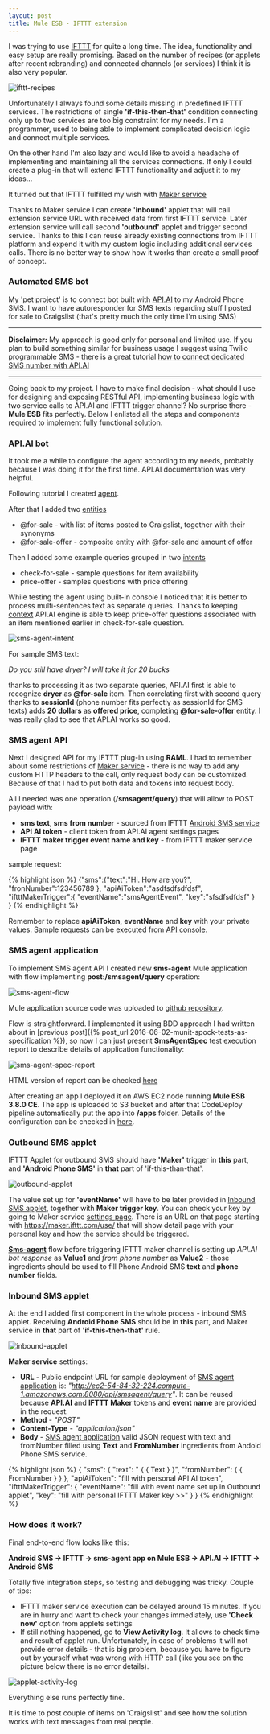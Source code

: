 ```yaml
---
layout: post
title: Mule ESB - IFTTT extension
---
```


I was trying to use [IFTTT](https://ifttt.com/discover) for quite a long time. The idea, functionality and easy setup are really promising. Based on the number of recipes (or applets after recent rebranding) and connected channels (or services) I think it is also very popular.

![ifttt-recipes](/images/ifttt-extension/ifttt-recipes.png "IFTTT recipes")

Unfortunately I always found some details missing in predefined IFTTT services. The restrictions of single **'if-this-then-that'** condition connecting only up to two services are too big constraint for my needs. I'm a programmer, used to being able to implement complicated decision logic and connect multiple services.

On the other hand I'm also lazy and would like to avoid a headache of implementing and maintaining all the services connections. If only I could create a plug-in that will extend IFTTT functionality and adjust it to my ideas...

It turned out that IFTTT fulfilled my wish with [Maker service](https://ifttt.com/maker)

Thanks to Maker service I can create **'inbound'** applet that will call extension service URL with received data from first IFTTT service. Later extension service will call second **'outbound'** applet and trigger second service. Thanks to this I can reuse already existing connections from IFTTT platform and expend it with my custom logic including additional services calls. There is no better way to show how it works than create a small proof of concept.

### Automated SMS bot

My 'pet project' is to connect bot built with [API.AI](https://api.ai/) to my Android Phone SMS. I want to have autoresponder for SMS texts regarding stuff I posted for sale to Craigslist (that's pretty much the only time I'm using SMS)

---
**Disclaimer:** My approach is good only for personal and limited use. If you plan to build something similar for business usage I suggest using Twilio programmable SMS - there is a great tutorial [how to connect dedicated SMS number with API.AI](https://docs.api.ai/docs/twilio-integration)

---
Going back to my project. I have to make final decision - what should I use for designing and exposing RESTful API, implementing business logic with two service calls to API.AI and IFTTT trigger channel? No surprise there - **Mule ESB** fits perfectly. Below I enlisted all the steps and components required to implement fully functional solution.

### API.AI bot

It took me a while to configure the agent according to my needs, probably because I was doing it for the first time. API.AI documentation was very helpful.

Following tutorial I created [agent](https://docs.api.ai/docs/concept-agents).

After that I added two [entities](https://docs.api.ai/docs/concept-entities)

* @for-sale - with list of items posted to Craigslist, together with their synonyms
* @for-sale-offer - composite entity with @for-sale and amount of offer

Then I added some example queries grouped in two [intents](https://docs.api.ai/docs/concept-intents)

* check-for-sale - sample questions for item availability
* price-offer - samples questions with price offering

While testing the agent using built-in console I noticed that it is better to process multi-sentences text as separate queries. Thanks to keeping [context](https://docs.api.ai/docs/concept-intents) API.AI engine is able to keep price-offer questions associated with an item mentioned earlier in check-for-sale question.

![sms-agent-intent](/images/ifttt-extension/sms-agent-intent.png "SMS Agent Intent")

For sample SMS text:

*Do you still have dryer? I will take it for 20 bucks*

thanks to processing it as two separate queries, API.AI first is able to recognize **dryer** as **@for-sale** item. Then correlating first with second query thanks to **sessionId** (phone number fits perfectly as sessionId for SMS texts) adds **20 dollars** as **offered price**, completing **@for-sale-offer** entity. I was really glad to see that API.AI works so good.

### SMS agent API

Next I designed API for my IFTTT plug-in using **RAML**. I had to remember about some restrictions of [Maker service](https://ifttt.com/maker) - there is no way to add any custom HTTP headers to the call, only request body can be customized. Because of that I had to put both data and tokens into request body.

All I needed was one operation (**/smsagent/query**) that will allow to POST payload with:

* **sms text**, **sms from number** - sourced from IFTTT [Android SMS service](https://ifttt.com/android_messages)
* **API AI token** - client token from API.AI agent settings pages
* **IFTTT maker trigger event name and key** - from IFTTT maker service page

sample request:

{% highlight json %}
{"sms":{"text":"Hi. How are you?",
        "fronNumber":123456789
        },
"apiAiToken":"asdfsdfsdfdsf",
"iftttMakerTrigger":{
        "eventName":"smsAgentEvent",
        "key":"sfsdfsdfdsf"
        }      
}
{% endhighlight %}

Remember to replace **apiAiToken**, **eventName** and **key** with your private values. Sample requests can be executed from [API console](http://ec2-54-84-32-224.compute-1.amazonaws.com:8080/console).

### SMS agent application ###

To implement SMS agent API I created new **sms-agent** Mule application with flow implementing **post:/smsagent/query** operation:

![sms-agent-flow](/images/ifttt-extension/sms-agent-flow.png "SMS Agent Flow")

Mule application source code was uploaded to [github repository](https://github.com/jarent/sms-agent).

Flow is straightforward. I implemented it using BDD approach I had written about in [previous post]({% post_url 2016-06-02-munit-spock-tests-as-specification %}), so now I can just present **SmsAgentSpec** test execution report to describe details of application functionality:

![sms-agent-spec-report](/images/ifttt-extension/sms-agent-spec-report.png "SMS Agent Spec Report")

HTML version of report can be checked [here](https://rawgit.com/jarent/sms-agent/master/build/spock-reports/index.html)

After creating an app I deployed it on AWS EC2 node running **Mule ESB 3.8.0 CE**. The app is uploaded to S3 bucket and after that CodeDeploy pipeline automatically put the app into **/apps** folder. Details of the configuration can be checked in [here](https://github.com/jarent/sms-agent/tree/master/src/assembly).

### Outbound SMS applet

IFTTT Applet for outbound SMS should have **'Maker'** trigger in **this** part, and **'Android Phone SMS'** in **that** part of 'if-this-than-that'.

![outbound-applet](/images/ifttt-extension/outbound-applet.png "Outbound Applet")

The value set up for **'eventName'** will have to be later provided in [Inbound SMS applet](#inbound-sms-applet), together with **Maker trigger key**. You can check your key by going to Maker service [settings page](https://ifttt.com/services/maker/settings). There is an URL on that page starting with https://maker.ifttt.com/use/ that will show detail page with your personal key and how the service should be triggered.

**[Sms-agent](#sms-agent-application)** flow before triggering IFTTT maker channel is setting up *API.AI bot response* as **Value1** and *from phone number* as **Value2** - those ingredients should be used to fill Phone Android SMS **text** and **phone number** fields.


### Inbound SMS applet

At the end I added first component in the whole process - inbound SMS applet. Receiving **Android Phone SMS** should be in **this** part, and Maker service in **that** part of **'if-this-then-that'** rule.

![inbound-applet](/images/ifttt-extension/inbound-applet.png "Outbound Applet")

**Maker service** settings:

* **URL** - Public endpoint URL for sample deployment of [SMS agent application](#sms-agent-application)  is: *"http://ec2-54-84-32-224.compute-1.amazonaws.com:8080/api/smsagent/query"*. It can be reused because **API.AI** and **IFTTT Maker** tokens and **event name** are provided in the request:
* **Method** - *"POST"*
* **Content-Type** - *"application/json"*
* **Body** - [SMS agent application](#sms-agent-application) valid JSON request with text and fromNumber filled using **Text** and **FromNumber** ingredients from Andoid Phone SMS service.

{% highlight json %}
{ "sms":
        { "text": " { { Text } }",
        "fromNumber": { { FromNumber } }
        },
"apiAiToken": "fill with personal API AI token",
"iftttMakerTrigger":
        { "eventName": "fill with event name set up in Outbound applet",
        "key": "fill with personal IFTTT Maker key >>" }
}
{% endhighlight %}


### How does it work?

Final end-to-end flow looks like this:

**Android SMS -> IFTTT -> sms-agent app on Mule ESB -> API.AI -> IFTTT -> Android SMS**

Totally five integration steps, so testing and debugging was tricky. Couple of tips:

* IFTTT maker service execution can be delayed around 15 minutes. If you are in hurry and want to check your changes immediately, use **'Check now'** option from applets settings
* If still nothing happened, go to **View Activity log**. It allows to check time and result of applet run. Unfortunately, in case of problems it will not provide error details - that is big problem, because you have to figure out by yourself what was wrong with HTTP call (like you see on the picture below there is no error details).

![applet-activity-log](/images/ifttt-extension/applet-activity-log.png "Activity Log")

Everything else runs perfectly fine.

It is time to post couple of items on 'Craigslist' and see how the solution works with text messages from real people.
